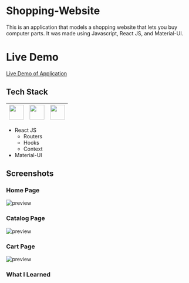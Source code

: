 # Shopping-Website

This is an application that models a shopping website that lets you buy computer parts. It was made using Javascript, React JS, and Material-UI.

# Live Demo

[Live Demo of Application](https://lazirpascual.github.io/react-shopping-website/)

## Tech Stack

| <img src="https://cdn.jsdelivr.net/npm/simple-icons@v4/icons/javascript.svg" width="40"> | <img src="https://cdn.jsdelivr.net/npm/simple-icons@v4/icons/react.svg" width="40"> | <img src="https://cdn.jsdelivr.net/npm/simple-icons@v4/icons/material-ui.svg" width="40"> |
| :--------------------------------------------------------------------------------------: | :---------------------------------------------------------------------------------: | :---------------------------------------------------------------------------------------: |

- React JS
  - Routers
  - Hooks
  - Context
- Material-UI

## Screenshots

### Home Page

![preview]()

### Catalog Page

![preview]()

### Cart Page

![preview]()

### What I Learned
